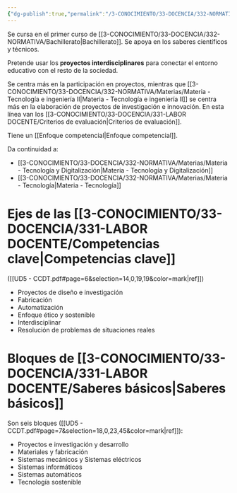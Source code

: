 ```yaml
---
{"dg-publish":true,"permalink":"/3-CONOCIMIENTO/33-DOCENCIA/332-NORMATIVA/Materias/Materia - Tecnología e ingeniería I/"}
---
```


Se cursa en el primer curso de [[3-CONOCIMIENTO/33-DOCENCIA/332-NORMATIVA/Bachillerato\|Bachillerato]]. Se apoya en los saberes científicos y técnicos.

Pretende usar los **proyectos interdisciplinares** para conectar el entorno educativo con el resto de la sociedad.

Se centra más en la participación en proyectos, mientras que [[3-CONOCIMIENTO/33-DOCENCIA/332-NORMATIVA/Materias/Materia - Tecnología e ingeniería II\|Materia - Tecnología e ingeniería II]] se centra más en la elaboración de proyectos de investigación e innovación. En esta línea van los [[3-CONOCIMIENTO/33-DOCENCIA/331-LABOR DOCENTE/Criterios de evaluación\|Criterios de evaluación]].

Tiene un [[Enfoque competencial\|Enfoque competencial]].

Da continuidad a:
- [[3-CONOCIMIENTO/33-DOCENCIA/332-NORMATIVA/Materias/Materia - Tecnología y Digitalización\|Materia - Tecnología y Digitalización]]
- [[3-CONOCIMIENTO/33-DOCENCIA/332-NORMATIVA/Materias/Materia - Tecnología\|Materia - Tecnología]]

# Ejes de las [[3-CONOCIMIENTO/33-DOCENCIA/331-LABOR DOCENTE/Competencias clave\|Competencias clave]]
([[UD5 - CCDT.pdf#page=6&selection=14,0,19,19&color=mark|ref]])
- Proyectos de diseño e investigación
- Fabricación
- Automatización
- Enfoque ético y sostenible
- Interdisciplinar
- Resolución de problemas de situaciones reales

# Bloques de [[3-CONOCIMIENTO/33-DOCENCIA/331-LABOR DOCENTE/Saberes básicos\|Saberes básicos]]
Son seis bloques ([[UD5 - CCDT.pdf#page=7&selection=18,0,23,45&color=mark|ref]]):
- Proyectos e investigación y desarrollo
- Materiales y fabricación
- Sistemas mecánicos y Sistemas eléctricos
- Sistemas informáticos
- Sistemas automáticos
- Tecnología sostenible
